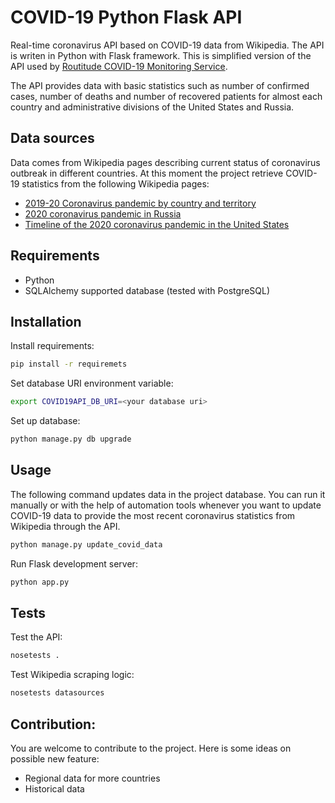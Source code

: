 # COVID-19 Python Flask API
Real-time coronavirus API based on COVID-19 data from Wikipedia.
The API is writen in Python with Flask framework. This is simplified
version of the API used by [Routitude COVID-19 Monitoring Service](https://www.routitude.com/).

The API provides data with basic statistics such as number of 
confirmed cases, number of deaths and number of recovered patients
for almost each country and administrative divisions of the
United States and Russia.

## Data sources

Data comes from Wikipedia pages describing current status of coronavirus
outbreak in different countries. At this moment the project retrieve 
COVID-19 statistics from the following Wikipedia pages:
- [2019-20 Coronavirus pandemic by country and territory](https://en.wikipedia.org/wiki/2019%E2%80%9320_coronavirus_pandemic_by_country_and_territory)
- [2020 coronavirus pandemic in Russia](https://en.wikipedia.org/wiki/2020_coronavirus_pandemic_in_Russia)
- [Timeline of the 2020 coronavirus pandemic in the United States](https://en.wikipedia.org/wiki/Timeline_of_the_2020_coronavirus_pandemic_in_the_United_States)

## Requirements

- Python
- SQLAlchemy supported database (tested with PostgreSQL)

## Installation

Install requirements:
```bash
pip install -r requiremets
```

Set database URI environment variable:
```bash
export COVID19API_DB_URI=<your database uri>
```

Set up database:
```bash
python manage.py db upgrade
```

## Usage

The following command updates data in the project database. 
You can run it manually or with the help of automation tools 
whenever you want to update COVID-19 data to provide the most 
recent coronavirus statistics from Wikipedia through the API.
```bash
python manage.py update_covid_data
```

Run Flask development server:
```bash
python app.py
```

## Tests

Test the API:
```bash
nosetests .
```

Test Wikipedia scraping logic:
```bash
nosetests datasources
```

## Contribution:

You are welcome to contribute to the project. Here is some ideas
on possible new feature:
- Regional data for more countries
- Historical data
